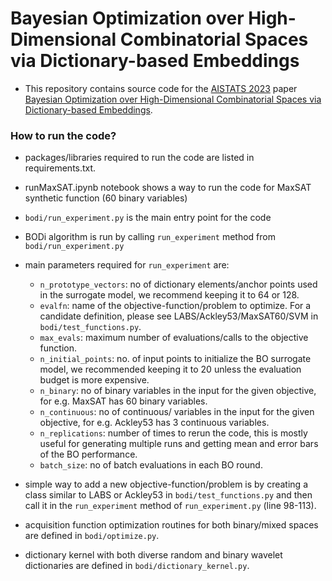 # Bayesian Optimization over High-Dimensional Combinatorial Spaces via Dictionary-based Embeddings
- This repository contains source code for the [AISTATS 2023](https://aistats.org/aistats2023/index.html) paper [Bayesian Optimization over High-Dimensional Combinatorial Spaces via Dictionary-based Embeddings](https://arxiv.org/abs/2303.01774). 

### How to run the code?
- packages/libraries required to run the code are listed in requirements.txt.
- runMaxSAT.ipynb notebook shows a way to run the code for MaxSAT synthetic function (60 binary variables)
- `bodi/run_experiment.py` is the main entry point for the code
- BODi algorithm is run by calling `run_experiment` method from `bodi/run_experiment.py`
- main parameters required for `run_experiment` are:
    - `n_prototype_vectors`: no of dictionary elements/anchor points used in the surrogate model, we recommend keeping it to 64 or 128.
    - `evalfn`: name of the objective-function/problem to optimize. For a candidate definition, please see LABS/Ackley53/MaxSAT60/SVM in `bodi/test_functions.py`.
    - `max_evals`: maximum number of evaluations/calls to the objective function.
    - `n_initial_points`: no. of input points to initialize the BO surrogate model, we recommended keeping it to 20 unless the evaluation budget is more expensive.
    - `n_binary`: no of binary variables in the input for the given objective, for e.g. MaxSAT has 60 binary variables.
    - `n_continuous`: no of continuous/ variables in the input for the given objective, for e.g. Ackley53 has 3 continuous variables.
    - `n_replications`: number of times to rerun the code, this is mostly useful for generating multiple runs and getting mean and error bars of the BO performance.
    - `batch_size`: no of batch evaluations in each BO round.


- simple way to add a new objective-function/problem is by creating a class similar to LABS or Ackley53 in `bodi/test_functions.py` and then call it in the `run_experiment` method of `run_experiment.py` (line 98-113).
- acquisition function optimization routines for both binary/mixed spaces are defined in  `bodi/optimize.py`.
- dictionary kernel with both diverse random and binary wavelet dictionaries are defined in `bodi/dictionary_kernel.py`.